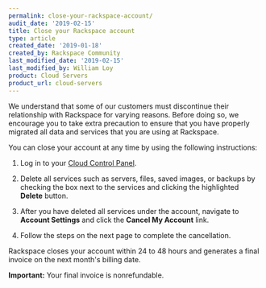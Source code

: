 ```yaml
---
permalink: close-your-rackspace-account/
audit_date: '2019-02-15'
title: Close your Rackspace account
type: article
created_date: '2019-01-18'
created_by: Rackspace Community
last_modified_date: '2019-02-15'
last_modified_by: William Loy
product: Cloud Servers
product_url: cloud-servers
---
```


We understand that some of our customers must discontinue their relationship with Rackspace for varying reasons. Before doing so, we encourage you to take extra precaution to ensure that you have properly migrated all data and services that you are using at Rackspace.

You can close your account at any time by using the following instructions:

1. Log in to your [Cloud Control Panel](https://login.rackspace.com).

2. Delete all services such as servers, files, saved images, or backups by checking the box next to the services and clicking the highlighted **Delete** button.

3. After you have deleted all services under the account, navigate to **Account Settings** and click the **Cancel My Account** link.

4. Follow the steps on the next page to complete the cancellation.

Rackspace closes your account within 24 to 48 hours and generates a final invoice on the next month's billing date.

**Important:** Your final invoice is nonrefundable.
